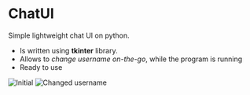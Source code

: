# ChatUI
Simple lightweight chat UI on python.
- Is written using **tkinter** library.
- Allows to *change username on-the-go*, while the program is running
- Ready to use
  
![Initial](https://github.com/mutafyan/ChatUI/assets/85410600/258c6183-1e92-4036-a193-f80f04c727d6)
![Changed username](https://github.com/mutafyan/ChatUI/assets/85410600/e749d90e-3beb-454a-a6fc-13fd15dd08f0)
